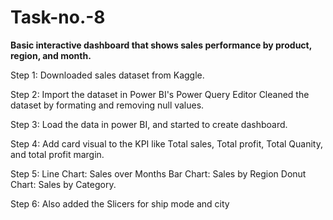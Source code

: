 # Task-no.-8

**Basic interactive dashboard that shows sales performance by product, region, and month.**


Step 1: Downloaded sales dataset from Kaggle. 

Step 2: Import the dataset in Power BI's Power Query Editor Cleaned the dataset by formating and removing null values.

Step 3: Load the data in power BI, and started to create dashboard.

Step 4: Add card visual to the KPI like Total sales, Total profit, Total Quanity, and total profit margin.

Step 5: Line Chart: Sales over Months Bar Chart: Sales by Region Donut Chart: Sales by Category. 

Step 6: Also added the Slicers for ship mode and city
